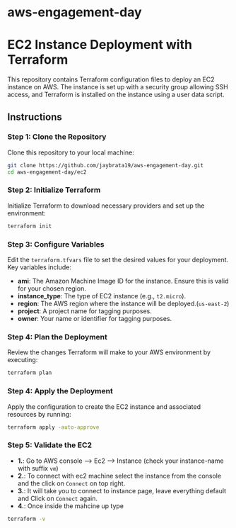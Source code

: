 # aws-engagement-day

# EC2 Instance Deployment with Terraform

This repository contains Terraform configuration files to deploy an EC2 instance on AWS. The instance is set up with a security group allowing SSH access, and Terraform is installed on the instance using a user data script.


## Instructions

### Step 1: Clone the Repository

Clone this repository to your local machine:

```bash
git clone https://github.com/jaybrata19/aws-engagement-day.git
cd aws-engagement-day/ec2
```

### Step 2: Initialize Terraform
Initialize Terraform to download necessary providers and set up the environment:
```bash
terraform init
```
### Step 3: Configure Variables
Edit the `terraform.tfvars` file to set the desired values for your deployment. Key variables include:

- **ami**: The Amazon Machine Image ID for the instance. Ensure this is valid for your chosen region.
- **instance_type**: The type of EC2 instance (e.g., `t2.micro`).
- **region**: The AWS region where the instance will be deployed.(`us-east-2`)
- **project**: A project name for tagging purposes.
- **owner**: Your name or identifier for tagging purposes.

### Step 4: Plan the Deployment

Review the changes Terraform will make to your AWS environment by executing:

```bash
terraform plan
```

### Step 4: Apply the Deployment

Apply the configuration to create the EC2 instance and associated resources by running:

```bash
terraform apply -auto-approve
```

### Step 5: Validate the EC2

- **1.**: Go to AWS console --> Ec2 --> Instance (check your instance-name with suffix `vm`)
- **2.**: To connect with ec2 machine select the instance from the console and the click on `Connect` on top right.
- **3.**: It will take you to connect to instance page, leave everything default and Click on `Connect` again. 
- **4.**: Once inside the mahcine up type 

```bash
terraform -v
```